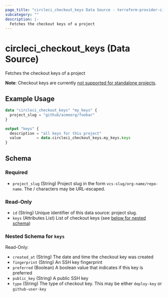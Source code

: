 ```yaml
---
page_title: "circleci_checkout_keys Data Source - terraform-provider-circleci"
subcategory: ""
description: |-
  Fetches the checkout keys of a project
---
```


# circleci_checkout_keys (Data Source)

Fetches the checkout keys of a project

**Note**: Checkout keys are currently [not supported for standalone projects](https://circleci.com/docs/gitlab-integration/#additional-ssh-keys-only).

## Example Usage

```terraform
data "circleci_checkout_keys" "my_keys" {
  project_slug = "github/acmeorg/foobar"
}

output "keys" {
  description = "all keys for this project"
  value       = data.circleci_checkout_keys.my_keys.keys
}
```

<!-- schema generated by tfplugindocs -->
## Schema

### Required

- `project_slug` (String) Project slug in the form `vcs-slug/org-name/repo-name`. The / characters may be URL-escaped.

### Read-Only

- `id` (String) Unique identifier of this data source: project slug.
- `keys` (Attributes List) List of checkout keys (see [below for nested schema](#nestedatt--keys))

<a id="nestedatt--keys"></a>
### Nested Schema for `keys`

Read-Only:

- `created_at` (String) The date and time the checkout key was created
- `fingerprint` (String) An SSH key fingerprint
- `preferred` (Boolean) A boolean value that indicates if this key is preferred
- `public_key` (String) A public SSH key
- `type` (String) The type of checkout key. This may be either `deploy-key` or `github-user-key`
